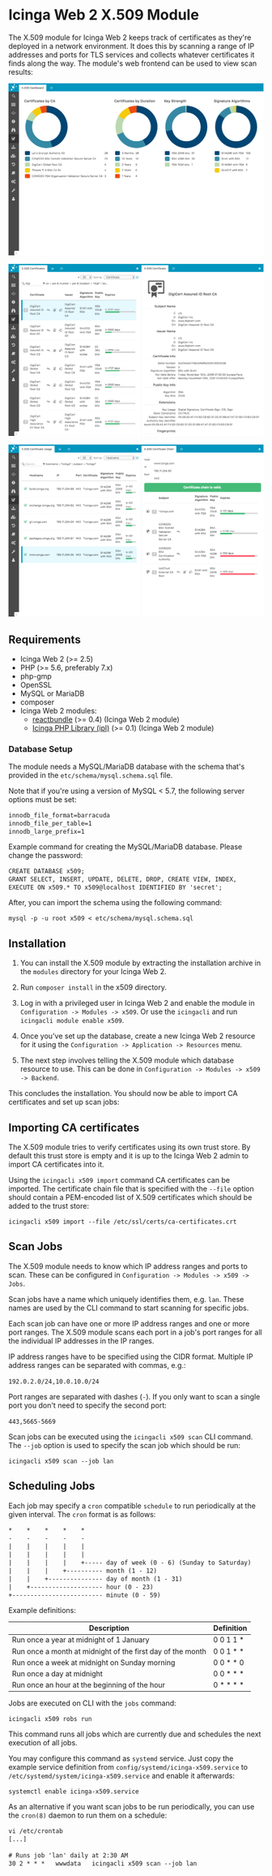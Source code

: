 # Icinga Web 2 X.509 Module

The X.509 module for Icinga Web 2 keeps track of certificates as they're deployed in a network environment. It does
this by scanning a range of IP addresses and ports for TLS services and collects whatever certificates it finds
along the way. The module's web frontend can be used to view scan results:

![X.509 Dashboard](doc/res/x509-dashboard.png "X.509 Dashboard")

![X.509 Certificates](doc/res/x509-certificates.png "X.509 Certificates")

![X.509 Usage](doc/res/x509-usage.png "X.509 Usage")

## Requirements

* Icinga Web 2 (&gt;= 2.5)
* PHP (&gt;= 5.6, preferably 7.x)
* php-gmp
* OpenSSL
* MySQL or MariaDB
* composer
* Icinga Web 2 modules:
  * [reactbundle](https://github.com/Icinga/icingaweb2-module-reactbundle) (>= 0.4) (Icinga Web 2 module)
  * [Icinga PHP Library (ipl)](https://github.com/Icinga/icingaweb2-module-ipl) (>= 0.1) (Icinga Web 2 module)

### Database Setup

The module needs a MySQL/MariaDB database with the schema that's provided in the `etc/schema/mysql.schema.sql` file.

Note that if you're using a version of MySQL < 5.7, the following server options must be set:

```
innodb_file_format=barracuda
innodb_file_per_table=1
innodb_large_prefix=1
```

Example command for creating the MySQL/MariaDB database. Please change the password:

```
CREATE DATABASE x509;
GRANT SELECT, INSERT, UPDATE, DELETE, DROP, CREATE VIEW, INDEX, EXECUTE ON x509.* TO x509@localhost IDENTIFIED BY 'secret';
```

After, you can import the schema using the following command:

```
mysql -p -u root x509 < etc/schema/mysql.schema.sql
```

## Installation

1. You can install the X.509 module by extracting the installation archive in the `modules` directory for your
Icinga Web 2.

2. Run `composer install` in the x509 directory.

3. Log in with a privileged user in Icinga Web 2 and enable the module in `Configuration -> Modules -> x509`.
Or use the `icingacli` and run `icingacli module enable x509`.

4. Once you've set up the database, create a new Icinga Web 2 resource for it using the
`Configuration -> Application -> Resources` menu.

5. The next step involves telling the X.509 module which database resource to use. This can be done in
`Configuration -> Modules -> x509 -> Backend`.

This concludes the installation. You should now be able to import CA certificates and set up scan jobs:

## Importing CA certificates

The X.509 module tries to verify certificates using its own trust store. By default this trust store is empty and it
is up to the Icinga Web 2 admin to import CA certificates into it.

Using the `icingacli x509 import` command CA certificates can be imported. The certificate chain file that is specified
with the `--file` option should contain a PEM-encoded list of X.509 certificates which should be added to the trust
store:

```
icingacli x509 import --file /etc/ssl/certs/ca-certificates.crt
```

## Scan Jobs

The X.509 module needs to know which IP address ranges and ports to scan. These can be configured in
`Configuration -> Modules -> x509 -> Jobs`.

Scan jobs have a name which uniquely identifies them, e.g. `lan`. These names are used by the CLI command to start
scanning for specific jobs.

Each scan job can have one or more IP address ranges and one or more port ranges. The X.509 module scans each port in
a job's port ranges for all the individual IP addresses in the IP ranges.

IP address ranges have to be specified using the CIDR format. Multiple IP address ranges can be separated with commas,
e.g.:

`192.0.2.0/24,10.0.10.0/24`

Port ranges are separated with dashes (`-`). If you only want to scan a single port you don't need to specify the second
port:

`443,5665-5669`

Scan jobs can be executed using the `icingacli x509 scan` CLI command. The `--job` option is used to specify the scan
job which should be run:

```
icingacli x509 scan --job lan
```

## Scheduling Jobs

Each job may specify a `cron` compatible `schedule` to run periodically at the given interval. The `cron` format is as
follows:

```
*    *    *    *    *
-    -    -    -    -
|    |    |    |    |
|    |    |    |    |
|    |    |    |    +----- day of week (0 - 6) (Sunday to Saturday)
|    |    |    +---------- month (1 - 12)
|    |    +--------------- day of month (1 - 31)
|    +-------------------- hour (0 - 23)
+------------------------- minute (0 - 59)
```

Example definitions:

Description                                                 | Definition
------------------------------------------------------------| ----------
Run once a year at midnight of 1 January                    | 0 0 1 1 *
Run once a month at midnight of the first day of the month  | 0 0 1 * *
Run once a week at midnight on Sunday morning               | 0 0 * * 0
Run once a day at midnight                                  | 0 0 * * *
Run once an hour at the beginning of the hour               | 0 * * * *

Jobs are executed on CLI with the `jobs` command:

```
icingacli x509 robs run
```

This command runs all jobs which are currently due and schedules the next execution of all jobs.

You may configure this command as `systemd` service. Just copy the example service definition from
`config/systemd/icinga-x509.service` to `/etc/systemd/system/icinga-x509.service` and enable it afterwards:

```
systemctl enable icinga-x509.service
```

As an alternative if you want scan jobs to be run periodically, you can use the `cron(8)` daemon to run them on a
schedule:

```
vi /etc/crontab
[...]

# Runs job 'lan' daily at 2:30 AM
30 2 * * *   wwwdata   icingacli x509 scan --job lan
```
